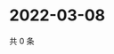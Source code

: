# 2022-03-08

共 0 条

<!-- BEGIN WEIBO -->
<!-- 最后更新时间 Tue Mar 08 2022 02:01:26 GMT+0800 (China Standard Time) -->

<!-- END WEIBO -->

